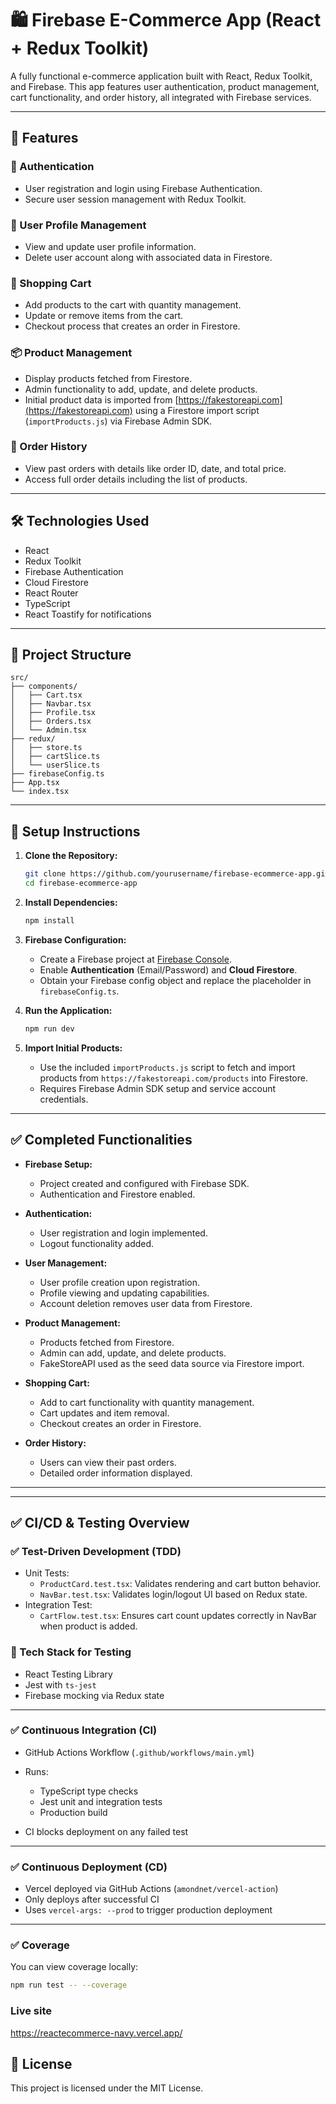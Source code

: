 # 🛍️ Firebase E-Commerce App (React + Redux Toolkit)

A fully functional e-commerce application built with React, Redux Toolkit, and Firebase. This app features user authentication, product management, cart functionality, and order history, all integrated with Firebase services.

---

## 🚀 Features

### 🔐 Authentication
- User registration and login using Firebase Authentication.
- Secure user session management with Redux Toolkit.

### 👤 User Profile Management
- View and update user profile information.
- Delete user account along with associated data in Firestore.

### 🛒 Shopping Cart
- Add products to the cart with quantity management.
- Update or remove items from the cart.
- Checkout process that creates an order in Firestore.

### 📦 Product Management
- Display products fetched from Firestore.
- Admin functionality to add, update, and delete products.
- Initial product data is imported from [https://fakestoreapi.com](https://fakestoreapi.com) using a Firestore import script (`importProducts.js`) via Firebase Admin SDK.

### 🧾 Order History
- View past orders with details like order ID, date, and total price.
- Access full order details including the list of products.

---

## 🛠️ Technologies Used

- React
- Redux Toolkit
- Firebase Authentication
- Cloud Firestore
- React Router
- TypeScript
- React Toastify for notifications

---

## 📁 Project Structure

```
src/
├── components/
│   ├── Cart.tsx
│   ├── Navbar.tsx
│   ├── Profile.tsx
│   ├── Orders.tsx
│   └── Admin.tsx
├── redux/
│   ├── store.ts
│   ├── cartSlice.ts
│   └── userSlice.ts
├── firebaseConfig.ts
├── App.tsx
└── index.tsx
```

---

## 🔧 Setup Instructions

1. **Clone the Repository:**

   ```bash
   git clone https://github.com/yourusername/firebase-ecommerce-app.git
   cd firebase-ecommerce-app
   ```

2. **Install Dependencies:**

   ```bash
   npm install
   ```

3. **Firebase Configuration:**

   - Create a Firebase project at [Firebase Console](https://console.firebase.google.com/).
   - Enable **Authentication** (Email/Password) and **Cloud Firestore**.
   - Obtain your Firebase config object and replace the placeholder in `firebaseConfig.ts`.

4. **Run the Application:**

   ```bash
   npm run dev
   ```

5. **Import Initial Products:**

   - Use the included `importProducts.js` script to fetch and import products from `https://fakestoreapi.com/products` into Firestore.
   - Requires Firebase Admin SDK setup and service account credentials.

---

## ✅ Completed Functionalities

- **Firebase Setup:**
  - Project created and configured with Firebase SDK.
  - Authentication and Firestore enabled.

- **Authentication:**
  - User registration and login implemented.
  - Logout functionality added.

- **User Management:**
  - User profile creation upon registration.
  - Profile viewing and updating capabilities.
  - Account deletion removes user data from Firestore.

- **Product Management:**
  - Products fetched from Firestore.
  - Admin can add, update, and delete products.
  - FakeStoreAPI used as the seed data source via Firestore import.

- **Shopping Cart:**
  - Add to cart functionality with quantity management.
  - Cart updates and item removal.
  - Checkout creates an order in Firestore.

- **Order History:**
  - Users can view their past orders.
  - Detailed order information displayed.

---


---

## ✅ CI/CD & Testing Overview

### ✅ Test-Driven Development (TDD)

- Unit Tests:
  - `ProductCard.test.tsx`: Validates rendering and cart button behavior.
  - `NavBar.test.tsx`: Validates login/logout UI based on Redux state.
- Integration Test:
  - `CartFlow.test.tsx`: Ensures cart count updates correctly in NavBar when product is added.

### 🧪 Tech Stack for Testing
- React Testing Library
- Jest with `ts-jest`
- Firebase mocking via Redux state

---

### ✅ Continuous Integration (CI)

- GitHub Actions Workflow (`.github/workflows/main.yml`)
- Runs:
  - TypeScript type checks
  - Jest unit and integration tests
  - Production build

- CI blocks deployment on any failed test

---

### ✅ Continuous Deployment (CD)

- Vercel deployed via GitHub Actions (`amondnet/vercel-action`)
- Only deploys after successful CI
- Uses `vercel-args: --prod` to trigger production deployment

---

### ✅ Coverage

You can view coverage locally:

```bash
npm run test -- --coverage
```

### Live site 

https://reactecommerce-navy.vercel.app/


## 📄 License

This project is licensed under the MIT License.
